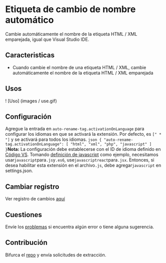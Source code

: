 # Etiqueta de cambio de nombre automático

<!-- [! [Versión de Marketplace](https://vsmarketplacebadge.apphb.com/version/formulahendry.auto-rename-tag.svg)] (https://marketplace.visualstudio.com/items?itemName=formulahendry.auto-rename -tag) [! [Instalaciones](https://vsmarketplacebadge.apphb.com/installs/formulahendry.auto-rename-tag.svg)] (https://marketplace.visualstudio.com/items?itemName=formulahendry.auto -rename-tag) [! [Rating](https://vsmarketplacebadge.apphb.com/rating/formulahendry.auto-rename-tag.svg)] (https://marketplace.visualstudio.com/items?itemName=formulahendry .auto-rename-tag) [! [Estado de compilación](https://travis-ci.org/formulahendry/vscode-auto-rename-tag.svg?branch=master)] (https: // travis-ci. org / formulahendry / vscode-auto-rename-tag) -->

Cambie automáticamente el nombre de la etiqueta HTML / XML emparejada, igual que Visual Studio IDE.

## Caracteristicas

- Cuando cambie el nombre de una etiqueta HTML / XML, cambie automáticamente el nombre de la etiqueta HTML / XML emparejada

## Usos

! [Uso] (images / use.gif)

## Configuración

Agregue la entrada en `auto-rename-tag.activationOnLanguage` para configurar los idiomas en que se activará la extensión.
Por defecto, es `[" * "]` y se activará para todos los idiomas.
`json { "auto-rename-tag.activationOnLanguage": [ "html", "xml", "php", "javascript" ] }`**Nota:** La configuración debe establecerse con el ID de idioma definido en [Código VS](https://github.com/Microsoft/vscode/tree/master/extensions). Tomando [definición de javascript](https://github.com/Microsoft/vscode/blob/master/extensions/javascript/package.json) como ejemplo, necesitamos usar`javascript`para`.js`y`.es6`, use`javascriptreact`para`.jsx`. Entonces, si desea habilitar esta extensión en el archivo`.js`, debe agregar`javascript` en settings.json.

## Cambiar registro

Ver registro de cambios [aquí](CHANGELOG.md)

## Cuestiones

Envíe los [problemas](https://github.com/formulahendry/vscode-auto-rename-tag/issues) si encuentra algún error o tiene alguna sugerencia.

## Contribución

Bifurca el [repo](https://github.com/formulahendry/vscode-auto-rename-tag) y envía solicitudes de extracción.
